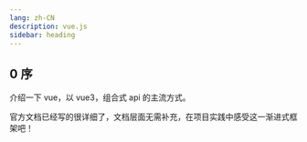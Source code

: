 ```yaml
---
lang: zh-CN
description: vue.js
sidebar: heading
---
```


## 0 序

介绍一下 vue，以 vue3，组合式 api 的主流方式。

官方文档已经写的很详细了，文档层面无需补充，在项目实践中感受这一渐进式框架吧！
